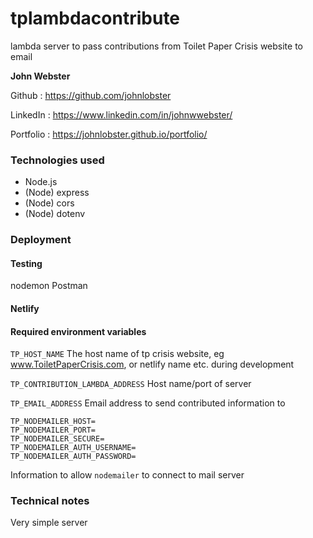  # tplambdacontribute

lambda server to pass contributions from Toilet Paper Crisis website to email

**John Webster**

Github : https://github.com/johnlobster

LinkedIn : https://www.linkedin.com/in/johnwwebster/

Portfolio : https://johnlobster.github.io/portfolio/

### Technologies used

- Node.js
- (Node) express
- (Node) cors
- (Node) dotenv

### Deployment

#### Testing

nodemon
Postman

#### Netlify

#### Required environment variables

`TP_HOST_NAME`
The host name of tp crisis website, eg www.ToiletPaperCrisis.com, or netlify name etc. during development

`TP_CONTRIBUTION_LAMBDA_ADDRESS`
Host name/port of server

`TP_EMAIL_ADDRESS`
Email address to send contributed information to 

```
TP_NODEMAILER_HOST=
TP_NODEMAILER_PORT=
TP_NODEMAILER_SECURE=
TP_NODEMAILER_AUTH_USERNAME=
TP_NODEMAILER_AUTH_PASSWORD=
```
Information to allow `nodemailer` to connect to mail server

### Technical notes

Very simple server



